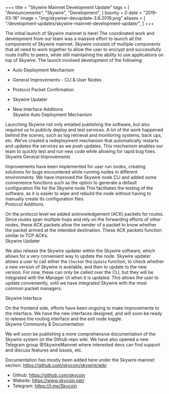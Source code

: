 +++
title = "Skywire Mainnet Development Update"
tags = [
	"Announcements",
	"Skywire",
	"Development",
 ]
bounty = 0
date = "2019-03-16"
image = "img/skywirer-devupdate-3.8.2019.png"
aliases = [
	"/development-updates/skywire-mainnet-development-update/",
]
+++


The initial launch of Skywire mainnet is here! The coordinated work and development from our team was a massive effort to launch all the components of Skywire mainnet. Skywire consists of multiple components that all need to work together to allow the user to encrypt and successfully route traffic to peers, while still maintaining the ability to use applications on top of Skywire. The launch involved development of the following:

-   Auto Deployment Mechanism

-   General Improvements - CLI & User Nodes

-   Protocol Packet Confirmation

-   Skywire Updater

-   New Interface Additions\
Skywire Auto Deployment Mechanism

Launching Skywire not only entailed publishing the software, but also required us to publicly deploy and test services. A lot of the work happened behind the scenes, such as log retrieval and monitoring systems, back ups, etc. We've created a redeployment mechanism that automatically restarts and updates the services as we push updates. This mechanism enables our team to quickly test and run new code while allowing for rapid bug fixes.\
Skywire General Improvements

Improvements have been implemented for user run nodes, creating solutions for bugs encountered while running nodes in different environments. We have improved the Skywire node CLI and added some convenience functions such as the option to generate a default configuration file for the Skywire node.This facilitates the testing of the software, as it is easier to wipe and rebuild the node without having to manually create its configuration files.\
Protocol Additions

On the protocol level we added acknowledgement (ACK) packets for routes. Since routes span multiple hops and rely on the forwarding efforts of other nodes, these ACK packets allow the sender of a packet to know whether the packet arrived at the intended destination. These ACK packets function similar to TCP ACKs.\
Skywire Updater

We also release the Skywire updater within the Skywire software, which allows for a very convenient way to update the node. Skywire updater allows a user to call either the `Check`or the `Update` function, to check whether a new version of Skywire is available, and then to update to the new version. For now, these can only be called over the CLI, but they will be integrated with the Manager UI when it is updated. This allows the user to update conveniently, until we have integrated Skywire with the most common packet managers.

Skywire Interface

On the frontend side, efforts have been ongoing to make improvements to the interface. We have the new interfaces designed, and will soon be ready to release the routing interface and the exit node toggle.\
Skywire Community & Documentation

We will soon be publishing a more comprehensive documentation of the Skywire system on the Github repo wiki. We have also opened a new Telegram group @SkywireMainnet where interested devs can find support and discuss features and issues, etc.

Documentation has mostly been added here under the Skywire mainnet section: https://github.com/skycoin/skywire/wiki

* Github: <https://github.com/skycoin>
* Website: <https://www.skycoin.net/>
* Telegram: <https://t.me/Skycoin>
